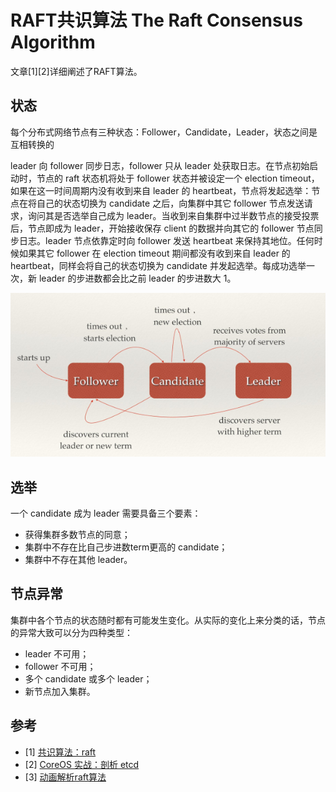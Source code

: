 # RAFT共识算法 The Raft Consensus Algorithm
文章[1][2]详细阐述了RAFT算法。
## 状态
每个分布式网络节点有三种状态：Follower，Candidate，Leader，状态之间是互相转换的

leader 向 follower 同步日志，follower 只从 leader 处获取日志。在节点初始启动时，节点的 raft 状态机将处于 follower 状态并被设定一个 election timeout，如果在这一时间周期内没有收到来自 leader 的 heartbeat，节点将发起选举：节点在将自己的状态切换为 candidate 之后，向集群中其它 follower 节点发送请求，询问其是否选举自己成为 leader。当收到来自集群中过半数节点的接受投票后，节点即成为 leader，开始接收保存 client 的数据并向其它的 follower 节点同步日志。leader 节点依靠定时向 follower 发送 heartbeat 来保持其地位。任何时候如果其它 follower 在 election timeout 期间都没有收到来自 leader 的 heartbeat，同样会将自己的状态切换为 candidate 并发起选举。每成功选举一次，新 leader 的步进数都会比之前 leader 的步进数大 1。

![avatar](./images/raft-states.png)

## 选举
 一个 candidate 成为 leader 需要具备三个要素：
- 获得集群多数节点的同意；
- 集群中不存在比自己步进数term更高的 candidate；
- 集群中不存在其他 leader。

## 节点异常
集群中各个节点的状态随时都有可能发生变化。从实际的变化上来分类的话，节点的异常大致可以分为四种类型：
- leader 不可用；
- follower 不可用；
- 多个 candidate 或多个 leader；
- 新节点加入集群。

## 参考
- [1] [共识算法：raft](https://www.jianshu.com/p/8e4bbe7e276c)
- [2] [CoreOS 实战：剖析 etcd](https://www.infoq.cn/article/coreos-analyse-etcd)
- [3] [动画解析raft算法](http://thesecretlivesofdata.com/raft/)
